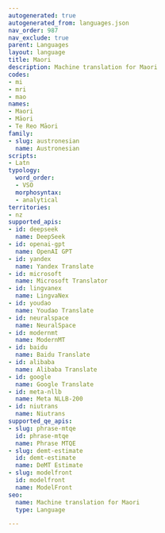 ```yaml
---
autogenerated: true
autogenerated_from: languages.json
nav_order: 987
nav_exclude: true
parent: Languages
layout: language
title: Maori
description: Machine translation for Maori
codes:
- mi
- mri
- mao
names:
- Maori
- Māori
- Te Reo Māori
family:
- slug: austronesian
  name: Austronesian
scripts:
- Latn
typology:
  word_order:
  - VSO
  morphosyntax:
  - analytical
territories:
- nz
supported_apis:
- id: deepseek
  name: DeepSeek
- id: openai-gpt
  name: OpenAI GPT
- id: yandex
  name: Yandex Translate
- id: microsoft
  name: Microsoft Translator
- id: lingvanex
  name: LingvaNex
- id: youdao
  name: Youdao Translate
- id: neuralspace
  name: NeuralSpace
- id: modernmt
  name: ModernMT
- id: baidu
  name: Baidu Translate
- id: alibaba
  name: Alibaba Translate
- id: google
  name: Google Translate
- id: meta-nllb
  name: Meta NLLB-200
- id: niutrans
  name: Niutrans
supported_qe_apis:
- slug: phrase-mtqe
  id: phrase-mtqe
  name: Phrase MTQE
- slug: demt-estimate
  id: demt-estimate
  name: DeMT Estimate
- slug: modelfront
  id: modelfront
  name: ModelFront
seo:
  name: Machine translation for Maori
  type: Language

---
```


